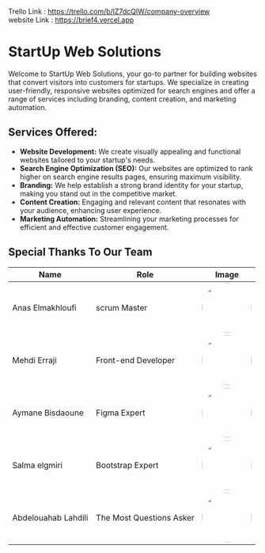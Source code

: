 Trello Link : https://trello.com/b/lZ7dcQlW/company-overview <br>
website Link : https://brief4.vercel.app



# StartUp Web Solutions
Welcome to StartUp Web Solutions, your go-to partner for building websites that convert visitors into customers for startups. We specialize in creating user-friendly, responsive websites optimized for search engines and offer a range of services including branding, content creation, and marketing automation.

## Services Offered:

- **Website Development:** We create visually appealing and functional websites tailored to your startup's needs.
- **Search Engine Optimization (SEO):** Our websites are optimized to rank higher on search engine results pages, ensuring maximum visibility.
- **Branding:** We help establish a strong brand identity for your startup, making you stand out in the competitive market.
- **Content Creation:** Engaging and relevant content that resonates with your audience, enhancing user experience.
- **Marketing Automation:** Streamlining your marketing processes for efficient and effective customer engagement.

## Special Thanks To Our Team

| Name                | Role                     | Image                                                                                                                                   |
| ------------------- | ------------------------ | --------------------------------------------------------------------------------------------------------------------------------------- |
| Anas Elmakhloufi    | scrum Master             | <img src="https://intranet.youcode.ma/storage/users/profile/843-1697011936.jpg" width="100" height="100" style="border-radius: 50%;">   |
| Mehdi Erraji        | Front-end Developer      | <img src="https://intranet.youcode.ma/storage/users/profile//846-1697011953.jpg" width="100" height="100" style="border-radius: 50%;">  |
| Aymane Bisdaoune    | Figma Expert             | <img src="https://intranet.youcode.ma/storage/users/profile/853-1697011944.jpg" width="100" height="100" style="border-radius: 50%;">   |
| Salma elgmiri       | Bootstrap Expert         | <img src="https://intranet.youcode.ma/storage/users/profile/870-1697012819.jpg"  width="100" height="100"  style="border-radius: 50%;"> |
| Abdelouahab Lahdili | The Most Questions Asker | <img src="https://intranet.youcode.ma/storage/users/profile/902-1697011835.jpg" width="100" height="100" style="border-radius: 50%;">   |
